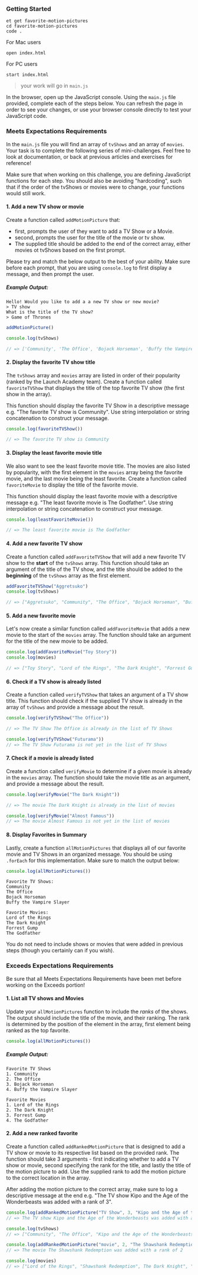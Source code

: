 ### Getting Started

```no-highlight
et get favorite-motion-pictures
cd favorite-motion-pictures
code .
```

For Mac users

```no-highlight
open index.html
```

For PC users

```no-highlight
start index.html
```

> your work will go in `main.js`

In the browser, open up the JavaScript console. Using the `main.js` file provided, complete each of the steps below. You can refresh the page in order to see your changes, or use your browser console directly to test your JavaScript code.

### Meets Expectations Requirements

In the `main.js` file you will find an array of `tvShows` and an array of `movies`. Your task is to complete the following series of mini-challenges. Feel free to look at documentation, or back at previous articles and exercises for reference!

Make sure that when working on this challenge, you are defining JavaScript functions for each step. You should also be avoiding "hardcoding", such that if the order of the tvShows or movies were to change, your functions would still work.

#### 1. Add a new TV show or movie

Create a function called `addMotionPicture` that:
- first, prompts the user of they want to add a TV Show or a Movie.
- second, prompts the user for the title of the movie or tv show. 
- The supplied title should be added to the end of the correct array, either movies ot tvShows based on the first prompt.

Please try and match the below output to the best of your ability. Make sure before each prompt, that you are using `console.log` to first display a message, and then prompt the user. 

##### Example Output:

```no-highlight
Hello! Would you like to add a a new TV show or new movie?
> TV show
What is the title of the TV show?
> Game of Thrones
```

```js
addMotionPicture()

console.log(tvShows)

// => ['Community', 'The Office', 'Bojack Horseman', 'Buffy the Vampire Slayer', 'Game of Thrones']
```

#### 2. Display the favorite TV show title

The `tvShows` array and `movies` array are listed in order of their popularity (ranked by the Launch Academy team). Create a function called `favoriteTVShow` that displays the title of the top favorite TV show (the first show in the array).

This function should display the favorite TV Show in a descriptive message e.g. "The favorite TV show is Community". Use string interpolation or string concatenation to construct your message.

```js
console.log(favoriteTVShow())

// => The favorite TV show is Community
```

#### 3. Display the least favorite movie title

We also want to see the least favorite movie title. The movies are also listed by popularity, with the first element in the `movies` array being the favorite movie, and the last movie being the least favorite. Create a function called `favoriteMovie` to display the title of the favorite movie.

This function should display the least favorite movie with a descriptive message e.g. "The least favorite movie is The Godfather". Use string interpolation or string concatenation to construct your message.

```js
console.log(leastFavoriteMovie())

// => The least favorite movie is The Godfather
```

#### 4. Add a new favorite TV show

Create a function called `addFavoriteTVShow` that will add a new favorite TV show to the **start** of the `tvShows` array. This function should take an argument of the title of the TV show, and the title should be added to the **beginning** of the `tvShows` array as the first element.

```js
addFavoriteTVShow("Aggretsuko")
console.log(tvShows)

// => ["Aggretsuko", "Community", "The Office", "Bojack Horseman", "Buffy the Vampire Slayer"]
```

#### 5. Add a new favorite movie 

Let's now create a similar function called `addFavoriteMovie` that adds a new movie to the start of the `movies` array. The function should take an argument for the title of the new movie to be added.

```js
console.log(addFavoriteMovie("Toy Story"))
console.log(movies)

// => ["Toy Story", "Lord of the Rings", "The Dark Knight", "Forrest Gump", "The Godfather"]
```

#### 6. Check if a TV show is already listed

Create a function called `verifyTVShow` that takes an argument of a TV show title. This function should check if the supplied TV show is already in the array of `tvShows` and provide a message about the result.

```js
console.log(verifyTVShow("The Office"))

// => The TV Show The Office is already in the list of TV Shows

console.log(verifyTVShow("Futurama"))
// => The TV Show Futurama is not yet in the list of TV Shows
```

#### 7. Check if a movie is already listed

Create a function called `verifyMovie` to determine if a given movie is already in the `movies` array. The function should take the movie title as an argument, and provide a message about the result.

```js
console.log(verifyMovie("The Dark Knight"))

// => The movie The Dark Knight is already in the list of movies

console.log(verifyMovie("Almost Famous"))
// => The movie Almost Famous is not yet in the list of movies
```

#### 8. Display Favorites in Summary 

Lastly, create a function `allMotionPictures` that displays all of our favorite movie and TV Shows in an organized message. You should be using `.forEach` for this implementation. Make sure to match the output below: 

```javascript
console.log(allMotionPictures())
```

```no-highlight
Favorite TV Shows:
Community
The Office
Bojack Horseman
Buffy the Vampire Slayer

Favorite Movies:
Lord of the Rings
The Dark Knight
Forrest Gump
The Godfather
```

You do not need to include shows or movies that were added in previous steps (though you certainly can if you wish).

### Exceeds Expectations Requirements

Be sure that all Meets Expectations Requirements have been met before working on the Exceeds portion!

#### 1. List all TV shows and Movies

Update your `allMotionPictures` function to include the *ranks* of the shows. The output should include the title of the movie, and their ranking. The rank is determined by the position of the element in the array, first element being ranked as the top favorite.

```js
console.log(allMotionPictures())
```

##### Example Output:

```no-highlight
Favorite TV Shows
1. Community
2. The Office
3. Bojack Horseman
4. Buffy the Vampire Slayer

Favorite Movies
1. Lord of the Rings
2. The Dark Knight
3. Forrest Gump
4. The Godfather
```

#### 2. Add a new ranked favorite

Create a function called `addRankedMotionPicture` that is designed to add a TV show or movie to its respective list based on the provided rank. The function should take 3 arguments - first indicating whether to add a TV show or movie, second specifying the rank for the title, and lastly the title of the motion picture to add. Use the supplied rank to add the motion picture to the correct location in the array.

After adding the motion picture to the correct array, make sure to log a descriptive message at the end e.g. "The TV show Kipo and the Age of the Wonderbeasts was added with a rank of 3".

```js
console.log(addRankedMotionPicture("TV Show", 3, "Kipo and the Age of the Wonderbeasts"))
// => The TV show Kipo and the Age of the Wonderbeasts was added with a rank of 3

console.log(tvShows)
// => ["Community", "The Office", "Kipo and the Age of the Wonderbeasts", "Bojack Horseman", "Buffy the Vampire Slayer"]

console.log(addRankedMotionPicture("movie", 2, "The Shawshank Redemption"))
// => The movie The Shawshank Redemption was added with a rank of 2

console.log(movies)
// => ["Lord of the Rings", "Shawshank Redemption", The Dark Knight", "Forrest Gump", "The Godfather"]
```

